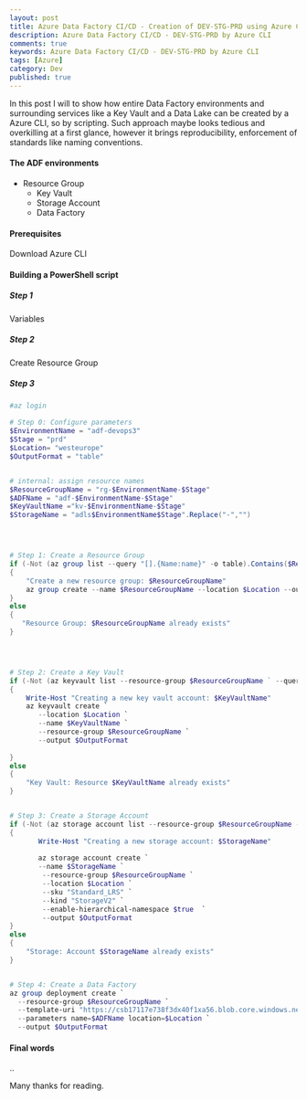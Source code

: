 ```yaml
---
layout: post
title: Azure Data Factory CI/CD - Creation of DEV-STG-PRD using Azure CLI
description: Azure Data Factory CI/CD - DEV-STG-PRD by Azure CLI
comments: true
keywords: Azure Data Factory CI/CD - DEV-STG-PRD by Azure CLI
tags: [Azure]
category: Dev
published: true 
---
```



In this post I will to show how entire Data Factory environments and surrounding services like a Key Vault and a Data Lake can be created by a Azure CLI, so by scripting. Such approach maybe looks tedious and overkilling at a first glance, however it brings reproducibility, enforcement of standards like naming conventions.

#### The ADF environments

 - Resource Group
   - Key Vault
   - Storage Account
   - Data Factory


#### Prerequisites
Download Azure CLI


#### Building a PowerShell script


##### Step 1

Variables

##### Step 2

Create Resource Group

##### Step 3

```powershell
#az login  
  
# Step 0: Configure parameters  
$EnvironmentName = "adf-devops3"  
$Stage = "prd"  
$Location= "westeurope"
$OutputFormat = "table" 


# internal: assign resource names
$ResourceGroupName = "rg-$EnvironmentName-$Stage"
$ADFName = "adf-$EnvironmentName-$Stage"
$KeyVaultName ="kv-$EnvironmentName-$Stage"
$StorageName = "adls$EnvironmentName$Stage".Replace("-","")




# Step 1: Create a Resource Group
if (-Not (az group list --query "[].{Name:name}" -o table).Contains($ResourceGroupName))
{
    "Create a new resource group: $ResourceGroupName" 
    az group create --name $ResourceGroupName --location $Location --output $OutputFormat
}
else
{
   "Resource Group: $ResourceGroupName already exists"
}




# Step 2: Create a Key Vault
if (-Not (az keyvault list --resource-group $ResourceGroupName ` --query "[].{Name:name}" -o table).Contains($KeyVaultName))
{
    Write-Host "Creating a new key vault account: $KeyVaultName"
    az keyvault create `
       --location $Location `
       --name $KeyVaultName `
       --resource-group $ResourceGroupName `
       --output $OutputFormat
    
}
else
{
    "Key Vault: Resource $KeyVaultName already exists"
}


# Step 3: Create a Storage Account
if (-Not (az storage account list --resource-group $ResourceGroupName --query "[].{Name:name}" -o table).Contains($StorageName))
{
       Write-Host "Creating a new storage account: $StorageName"
       
       az storage account create `
       --name $StorageName `
        --resource-group $ResourceGroupName `
        --location $Location `
        --sku "Standard_LRS" `
        --kind "StorageV2" `
        --enable-hierarchical-namespace $true  `
        --output $OutputFormat      
}
else
{
    "Storage: Account $StorageName already exists"
}


# Step 4: Create a Data Factory
az group deployment create `
  --resource-group $ResourceGroupName `
  --template-uri "https://csb17117e738f3dx40f1xa56.blob.core.windows.net/templates/adf.json" `
  --parameters name=$ADFName location=$Location `
  --output $OutputFormat

```

#### Final words

..

Many thanks for reading.